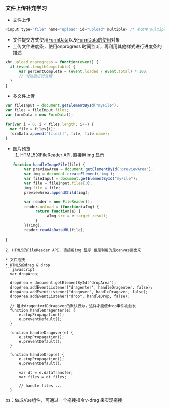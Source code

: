 ### 文件上传补充学习

* 文件上传
```javascript
<input type="file" name="upload" id="upload" multiple> /* 多文件 multiple*/
```

  * 文件提交方式使用[FormData](https://developer.mozilla.org/zh-CN/docs/Web/API/FormData/FormData)以及[FormData的使用](https://developer.mozilla.org/zh-CN/docs/Web/API/FormData/Using_FormData_Objects)对象
  * 上传文件进度条，使用onprogress 时间监听，再利用其他样式进行进度条的描述
  ```javascript
  xhr.upload.onprogress = function(event) {
    if (event.lengthComputable) {
        var percentComplete = (event.loaded / event.total) * 100;
        // 对进度进行处理
    }
  }
  ```

  * 多文件上传
  ```javascript
  var fileInput = document.getElementById("myFile");
  var files = fileInput.files;
  var formData = new FormData();

  for(var i = 0; i < files.length; i++) {
    var file = files[i];
    formData.append('files[]', file, file.name);
  }
  ```
* 图片预览
  1. HTML5的FileReader API, 直接用img 显示
  ```javascript
  function handleImageFile(file) {
       var previewArea = document.getElementById('previewArea');
       var img = document.createElement('img');
       var fileInput = document.getElementById("myFile");
       var file = fileInput.files[0];
       img.file = file;
       previewArea.appendChild(img);

       var reader = new FileReader();
       reader.onload = (function(aImg) {
            return function(e) {
                 aImg.src = e.target.result;
            }
       })(img);
       reader.readAsDataURL(file);
}
  ```
 2. HTML5的FileReader API, 直接用img 显示 但是利用的是canvas画出来
 
* 文件拖拽
  * HTML5的drag & drop
  ```javascript
    var dropArea;

    dropArea = document.getElementById("dropArea");
    dropArea.addEventListener("dragenter", handleDragenter, false);
    dropArea.addEventListener("dragover", handleDragover, false);
    dropArea.addEventListener("drop", handleDrop, false);

    // 阻止dragenter和dragover的默认行为，这样才能使drop事件被触发
    function handleDragenter(e) {
        e.stopPropagation();
        e.preventDefault();
    }

    function handleDragover(e) {
        e.stopPropagation();
        e.preventDefault();
    }

    function handleDrop(e) {
        e.stopPropagation();
        e.preventDefault();

        var dt = e.dataTransfer;
        var files = dt.files;

        // handle files ...
    }
  ```

ps：做成Vue组件，可通过一个拖拽指令v-drag 来实现拖拽

